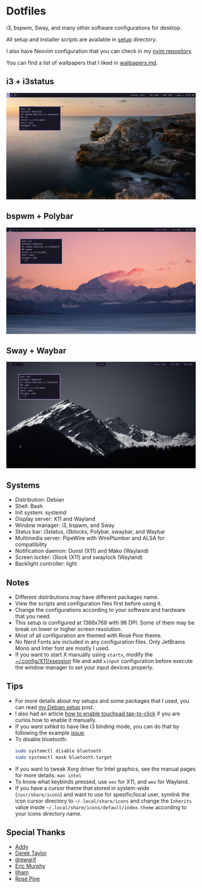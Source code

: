# Dotfiles

i3, bspwm, Sway, and many other software configurations for desktop.

All setup and installer scripts are available in [setup](setup/) directory.

I also have Neovim configuration that you can check in my
[nvim repository](https://github.com/wahyuwiyoko/nvim).

You can find a list of wallpapers that I liked in
[wallpapers.md](wallpapers.md).

## i3 + i3status

![i3 with i3status](screenshots/i3.png)

## bspwm + Polybar

![bspwm with Polybar](screenshots/bspwm.png)

## Sway + Waybar

![Sway with Waybar](screenshots/sway.png)

## Systems

- Distribution: Debian
- Shell: Bash
- Init system: systemd
- Display server: X11 and Wayland
- Window manager: i3, bspwm, and Sway
- Status bar: i3status, i3blocks, Polybar, swaybar, and Waybar
- Multimedia server: PipeWire with WirePlumber and ALSA for compatibility
- Notification daemon: Dunst (X11) and Mako (Wayland)
- Screen locker: i3lock (X11) and swaylock (Wayland)
- Backlight controller: light

## Notes

- Different distributions may have different packages name.
- View the scripts and configuration files first before using it.
- Change the configurations according to your software and hardware that
  you need.
- This setup is configured at 1366x768 with 96 DPI. Some of them may be break
  on lower or higher screen resolution.
- Most of all configuration are themed with Rosé Pine theme.
- No Nerd Fonts are included in any configuration files. Only JetBrains
  Mono and Inter font are mostly I used.
- If you want to start X manually using `startx`, modify the
  [~/.config/X11/xsession](.config/X11/xsession) file and add `xinput`
  configuration before execute the window manager to set your input devices
  properly.

## Tips

- For more details about my setups and some packages that I used, you can read
  [my Debian setup](https://wahyuwiyoko.github.io/blog/post/my-debian-setup/)
  post.
- I also had an article
  [how to enable touchpad tap-to-click](https://wahyuwiyoko.github.io/blog/post/enable-touchpad-tap-to-click/)
  if you are curios how to enable it manually.
- If you want sxhkd to have like i3 binding mode, you can do that by following
  the example [issue](https://github.com/baskerville/sxhkd/issues/58).
- To disable bluetooth:
  ```bash
  sudo systemctl disable bluetooth
  sudo systemctl mask bluetooth.target
  ```
- If you want to tweak Xorg driver for Intel graphics, see the manual pages for
  more details: `man intel`
- To know what keybinds pressed, use `xev` for X11, and `wev` for Wayland.
- If you have a cursor theme that stored in system-wide (`/usr/share/icons`)
  and want to use for spesific/local user, symlink the icon cursor directory to
  `~/.local/share/icons` and change the `Inherits` value inside
  `~/.local/share/icons/default/index.theme` according to your icons directory
  name.

## Special Thanks

- [Addy](https://github.com/addy-dclxvi)
- [Derek Taylor](https://gitlab.com/dwt1)
- [drewgrif](https://github.com/drewgrif)
- [Eric Murphy](https://github.com/ericmurphyxyz)
- [Ilham](https://github.com/ilhamisbored)
- [Rosé Pine](https://rosepinetheme.com/)
